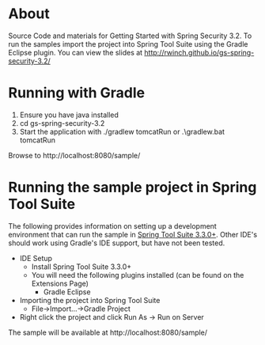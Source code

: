 About
=================

Source Code and materials for Getting Started with Spring Security 3.2. To run the samples import the project into Spring Tool Suite using the Gradle Eclipse plugin. You can view the slides at http://rwinch.github.io/gs-spring-security-3.2/

Running with Gradle
======================

1. Ensure you have java installed
2. cd gs-spring-security-3.2
3. Start the application with ./gradlew tomcatRun or .\gradlew.bat tomcatRun

Browse to http://localhost:8080/sample/

Running the sample project in Spring Tool Suite
==================

The following provides information on setting up a development environment that can run the sample in [Spring Tool Suite 3.3.0+](http://www.springsource.org/sts). Other IDE's should work using Gradle's IDE support, but have not been tested.

* IDE Setup
  * Install Spring Tool Suite 3.3.0+
  * You will need the following plugins installed (can be found on the Extensions Page)
	* Gradle Eclipse
* Importing the project into Spring Tool Suite
  * File->Import...->Gradle Project
* Right click the project and click Run As -> Run on Server

The sample will be available at http://localhost:8080/sample/
